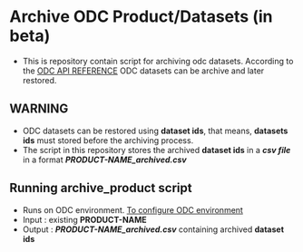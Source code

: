 # Archive ODC Product/Datasets (in beta)

- This is repository contain script for archiving odc datasets. According to the 
[ODC API REFERENCE](https://datacube-core.readthedocs.io/en/latest/api/indexed-data/dataset-querying.html) ODC datasets can be archive and later restored.

## WARNING
 - ODC datasets can be restored using **dataset ids**, that means, **datasets ids** must stored before the archiving process.
 - The script in this repository stores the archived **dataset ids** in a ***csv  file*** in a format ***PRODUCT-NAME_archived.csv***


## Running archive_product script
 - Runs on ODC environment. [To configure ODC environment](https://datacube-core.readthedocs.io/en/latest/installation/setup/ubuntu.html#)
 - Input : existing **PRODUCT-NAME**
 - Output : ***PRODUCT-NAME_archived.csv*** containing archived **dataset ids**